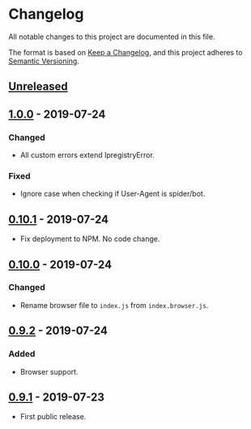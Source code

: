 # Changelog

All notable changes to this project are documented in this file.

The format is based on [Keep a Changelog](https://keepachangelog.com/en/1.0.0/),
and this project adheres to [Semantic Versioning](https://semver.org/spec/v2.0.0.html).

## [Unreleased]

## [1.0.0] - 2019-07-24
### Changed
- All custom errors extend IpregistryError.
### Fixed
- Ignore case when checking if User-Agent is spider/bot.

## [0.10.1] - 2019-07-24

- Fix deployment to NPM. No code change.

## [0.10.0] - 2019-07-24

### Changed
- Rename browser file to `index.js` from `index.browser.js`.

## [0.9.2] - 2019-07-24

### Added
- Browser support.

## [0.9.1] - 2019-07-23

- First public release.

[Unreleased]: https://github.com/ipregistry/ipregistry-javascript/compare/1.0.0...HEAD
[1.0.0]: https://github.com/ipregistry/ipregistry-javascript/releases/tag/1.0.0
[0.10.1]: https://github.com/ipregistry/ipregistry-javascript/releases/tag/0.10.1
[0.10.0]: https://github.com/ipregistry/ipregistry-javascript/releases/tag/0.10.0
[0.9.2]: https://github.com/ipregistry/ipregistry-javascript/releases/tag/0.9.2
[0.9.1]: https://github.com/ipregistry/ipregistry-javascript/releases/tag/0.9.1
